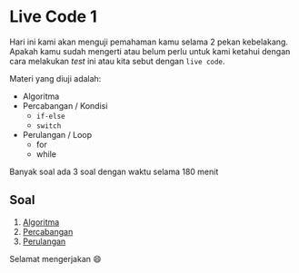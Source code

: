# Live Code 1

Hari ini kami akan menguji pemahaman kamu selama 2 pekan kebelakang. Apakah kamu sudah mengerti atau belum perlu untuk kami ketahui dengan cara melakukan *test* ini atau kita sebut dengan `live code`.

Materi yang diuji adalah: 

- Algoritma
- Percabangan / Kondisi 
  - `if-else`
  - `switch`
- Perulangan / Loop
  - for
  - while
 
Banyak soal ada 3 soal dengan waktu selama 180 menit
 
## Soal

1. [Algoritma](./live-code-1/algoritma.md)
2. [Percabangan](./live-code-1/percabangan.md)
3. [Perulangan](./live-code-1/perulangan.md)

Selamat mengerjakan :smile:
